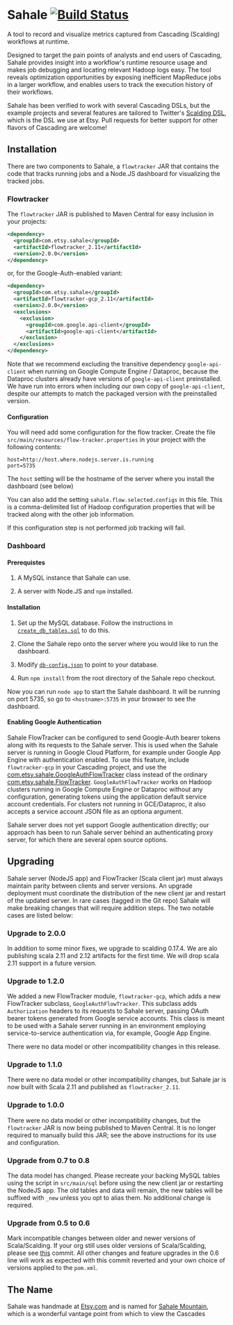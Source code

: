 # Sahale [![Build Status](https://travis-ci.org/etsy/Sahale.svg)](https://travis-ci.org/etsy/Sahale)

A tool to record and visualize metrics captured from Cascading (Scalding) workflows at runtime.

Designed to target the pain points of analysts and end users of Cascading, Sahale provides insight into a workflow's runtime resource usage and makes job debugging and locating relevant Hadoop logs easy. The tool reveals optimization opportunities by exposing inefficient MapReduce jobs in a larger workflow, and enables users to track the execution history of their workflows.

Sahale has been verified to work with several Cascading DSLs, but the example projects and several features are tailored to Twitter's [Scalding DSL](https://github.com/twitter/scalding), which is the DSL we use at Etsy. Pull requests for better support for other flavors of Cascading are welcome!

## Installation

There are two components to Sahale, a `flowtracker` JAR that contains the code that tracks running jobs and a Node.JS dashboard for visualizing the tracked jobs.

### Flowtracker

The `flowtracker` JAR is published to Maven Central for easy inclusion in your projects:

```xml
<dependency>
  <groupId>com.etsy.sahale</groupId>
  <artifactId>flowtracker_2.11</artifactId>
  <version>2.0.0</version>
</dependency>
```

or, for the Google-Auth-enabled variant:
```xml
<dependency>
  <groupId>com.etsy.sahale</groupId>
  <artifactId>flowtracker-gcp_2.11</artifactId>
  <version>2.0.0</version>
  <exclusions>
    <exclusion>
      <groupId>com.google.api-client</groupId>
      <artifactId>google-api-client</artifactId>
    </exclusion>
  </exclusions>
</dependency>
```

Note that we recommend excluding the transitive dependency `google-api-client` when running on Google Compute Engine / Dataproc, because the Dataproc clusters already have versions of `google-api-client` preinstalled.  We have run into errors when including our own copy of `google-api-client`, despite our attempts to match the packaged version with the preinstalled version.

#### Configuration

You will need add some configuration for the flow tracker.  Create the file `src/main/resources/flow-tracker.properties` in your project with the following contents:

```
host=http://host.where.nodejs.server.is.running
port=5735
```

The `host` setting will be the hostname of the server where you install the dashboard (see below)

You can also add the setting `sahale.flow.selected.configs` in this file.  This is a comma-delimited list of Hadoop configuration properties that will be tracked along with the other job information.

If this configuration step is not performed job tracking will fail.

### Dashboard

#### Prerequistes

1. A MySQL instance that Sahale can use.

2. A server with Node.JS and `npm` installed.

#### Installation

1. Set up the MySQL database.  Follow the instructions in [`create_db_tables.sql`](https://github.com/etsy/Sahale/blob/master/src/main/sql/create_db_tables.sql) to do this.

2. Clone the Sahale repo onto the server where you would like to run the dashboard.

3. Modify [`db-config.json`](https://github.com/etsy/Sahale/blob/master/db-config.json) to point to your database.

4. Run `npm install` from the root directory of the Sahale repo checkout.

Now you can run `node app` to start the Sahale dashboard.  It will be running on port 5735, so go to `<hostname>:5735` in your browser to see the dashboard.

#### Enabling Google Authentication

Sahale FlowTracker can be configured to send Google-Auth bearer tokens along with its requests to the Sahale server.  This is used when the Sahale server is running in Google Cloud Platform, for example under Google App Engine with authentication enabled. To use this feature, include `flowtracker-gcp` in your Cascading project, and use the [com.etsy.sahale.GoogleAuthFlowTracker](flowtracker-gcp/src/main/scala/GoogleAuthFlowTracker.scala) class instead of the ordinary [com.etsy.sahale.FlowTracker](flowtracker/src/main/scala/FlowTracker.scala).  `GoogleAuthFlowTracker` works on Hadoop clusters running in Google Compute Engine or Dataproc without any configuration, generating tokens using the application default service account credentials.  For clusters not running in GCE/Dataproc, it also accepts a service account JSON file as an optiona argument.

Sahale server does not yet support Google authentication directly; our approach has been to run Sahale server behind an authenticating proxy server, for which there are several open source options.

## Upgrading

Sahale server (NodeJS app) and FlowTracker (Scala client jar) must always maintain parity between clients and server versions. An upgrade deployment must coordinate the distribution of the new client jar and restart of the updated server. In rare cases (tagged in the Git repo) Sahale will make breaking changes that will require addition steps. The two notable cases are listed below:

### Upgrade to 2.0.0
In addition to some minor fixes, we upgrade to scalding 0.17.4. We are alo publishing scala 2.11 and 2.12 artifacts for the first time. We will drop scala 2.11 support in a future version.

### Upgrade to 1.2.0

We added a new FlowTracker module, `flowtracker-gcp`, which adds a new FlowTracker subclass, `GoogleAuthFlowTracker`.  This subclass adds `Authorization` headers to its requests to Sahale server, passing OAuth bearer tokens generated from Google service accounts.  This class is meant to be used with a Sahale server running in an environment employing service-to-service authentication via, for example, Google App Engine.

There were no data model or other incompatibility changes in this release.

### Upgrade to 1.1.0

There were no data model or other incompatibility changes, but Sahale jar is now built with Scala 2.11 and published as `flowtracker_2.11`.

### Upgrade to 1.0.0

There were no data model or other incompatibility changes, but the `flowtracker` JAR is now being published to Maven Central.  It is no longer required to manually build this JAR; see the above instructions for its use and configuration.

### Upgrade from 0.7 to 0.8

The data model has changed. Please recreate your backing MySQL tables using the script in `src/main/sql` before using the new client jar or restarting the NodeJS app. The old tables and data will remain, the new tables will be suffixed with `_new` unless you opt to alias them. No additional change is required.

### Upgrade from 0.5 to 0.6

Mark incompatible changes between older and newer versions of Scala/Scalding. If your org still uses older versions of Scala/Scalding, please see [this](https://github.com/etsy/Sahale/commit/238794f33ba17326a156c396f3dc1dede2b0c743) commit. All other changes and feature upgrades in the 0.6 line will work as expected with this commit reverted and your own choice of versions applied to the `pom.xml`.

## The Name

Sahale was handmade at [Etsy.com](http://www.etsy.com) and is named for [Sahale Mountain](http://en.wikipedia.org/wiki/Sahale_Mountain), which is a wonderful vantage point from which to view the Cascades

